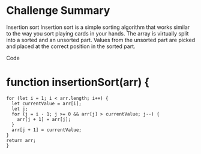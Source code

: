 # Challenge Summary
Insertion sort
Insertion sort is a simple sorting algorithm that works similar to the way you sort playing cards in your hands. The array is virtually split into a sorted and an unsorted part. Values from the unsorted part are picked and placed at the correct position in the sorted part.

Code
# function insertionSort(arr) {
  ```
  for (let i = 1; i < arr.length; i++) {
    let currentValue = arr[i];
    let j;
    for (j = i - 1; j >= 0 && arr[j] > currentValue; j--) {
      arr[j + 1] = arr[j];
    }
    arr[j + 1] = currentValue;
  }
  return arr;
}
```